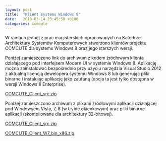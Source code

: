 ```yaml
---
layout: post
title:  "Klient systemu Windows 8"
date:   2018-03-14 23:45:58 +0100
categories: comcute
---
```

W ramach jednej z prac magisterskich opracowanych na Katedrze Architektury Systemów Komputerowych stworzono klientów projektu COMCUTE dla systemu Windows 8 oraz jego starszych wersji.

Poniżej zamieszczono link do archiwum z kodem źródłowym klienta działającego pod interfejsem Modern UI w systemie Windows 8. Aplikację można zainstalować bezpośrednio przy użyciu narzędzia Visual Studio 2012 z aktualną licencją dewelopera systemu Windows 8 lub generując pliki binarne i instalując aplikację jako zaufaną (opcja ta jest tylko dostępna w wersji Windows 8 Enterprise).

[COMCUTE_Client_src.zip][COMCUTE_Client_src]

Poniżej zamieszczono archiwum z plikami źródłowymi aplikacji działającej pod Windowsem Vista, 7, 8 (w trybie okienkowym) oraz pliki binarne aplikacji (skompilowane dla architektury 32-bitowej).

[COMCUTE_Client_src.zip][COMCUTE_Client_src]

[COMCUTE_Client_W7_bin_x86.zip][COMCUTE_Client_W7_bin_x86]

[COMCUTE_Client_src]: http://comcute.eti.pg.edu.pl/wp-content/uploads/2013/07/COMCUTE_Client_src.zip
[COMCUTE_Client_W7_src]: http://comcute.eti.pg.edu.pl/wp-content/uploads/2013/07/COMCUTE_Client_W7_src.zip
[COMCUTE_Client_W7_bin_x86]: http://comcute.eti.pg.edu.pl/wp-content/uploads/2013/07/COMCUTE_Client_W7_bin_x86.zip
